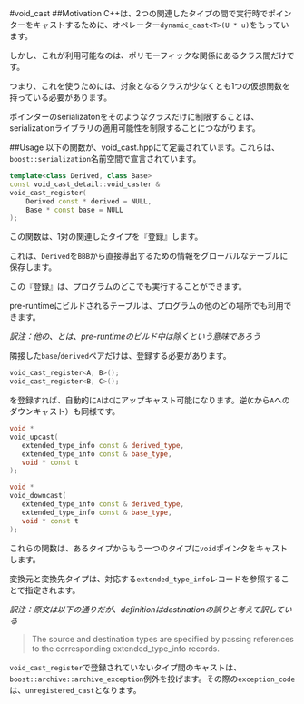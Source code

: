 #void_cast
##Motivation
C++は、2つの関連したタイプの間で実行時でポインターをキャストするために、オペレーター`dynamic_cast<T>(U * u)`をもっています。

しかし、これが利用可能なのは、ポリモーフィックな関係にあるクラス間だけです。

つまり、これを使うためには、対象となるクラスが少なくとも1つの仮想関数を持っている必要があります。

ポインターのserializatonをそのようなクラスだけに制限することは、serializationライブラリの適用可能性を制限することにつながります。

##Usage
以下の関数が、void_cast.hppにて定義されています。これらは、`boost::serialization`名前空間で宣言されています。

```cpp
template<class Derived, class Base>
const void_cast_detail::void_caster &
void_cast_register(
    Derived const * derived = NULL,
    Base * const base = NULL
);
```

この関数は、1対の関連したタイプを『登録』します。

これは、`Derived`を`BBB`から直接導出するための情報をグローバルなテーブルに保存します。

この『登録』は、プログラムのどこでも実行することができます。

pre-runtimeにビルドされるテーブルは、プログラムの他のどの場所でも利用できます。

*訳注：他の、とは、pre-runtimeのビルド中は除くという意味であろう*

隣接した`base`/`derived`ペアだけは、登録する必要があります。

```cpp
void_cast_register<A, B>();
void_cast_register<B, C>();
```

を登録すれば、自動的に`A`は`C`にアップキャスト可能になります。逆(`C`から`A`へのダウンキャスト）も同様です。

```cpp
void *
void_upcast(
   extended_type_info const & derived_type,
   extended_type_info const & base_type,
   void * const t 
);
```

```cpp
void *
void_downcast(
   extended_type_info const & derived_type,
   extended_type_info const & base_type,
   void * const t 
);
```

これらの関数は、あるタイプからもう一つのタイプに`void`ポインタをキャストします。

変換元と変換先タイプは、対応する`extended_type_info`レコードを参照することで指定されます。

*訳注：原文は以下の通りだが、definitionはdestinationの誤りと考えて訳している*

> The source and destination types are specified by passing
> references to the corresponding extended_type_info records.

`void_cast_register`で登録されていないタイプ間のキャストは、`boost::archive::archive_exception`例外を投げます。その際の`exception_code`は、`unregistered_cast`となります。

